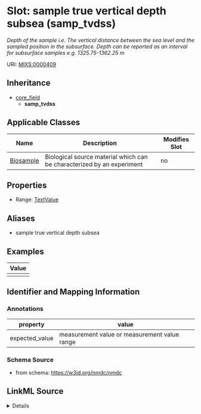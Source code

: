 # Slot: sample true vertical depth subsea (samp_tvdss)


_Depth of the sample i.e. The vertical distance between the sea level and the sampled position in the subsurface. Depth can be reported as an interval for subsurface samples e.g. 1325.75-1362.25 m_



URI: [MIXS:0000409](https://w3id.org/mixs/0000409)




## Inheritance

* [core_field](core_field.md)
    * **samp_tvdss**





## Applicable Classes

| Name | Description | Modifies Slot |
| --- | --- | --- |
[Biosample](Biosample.md) | Biological source material which can be characterized by an experiment |  no  |







## Properties

* Range: [TextValue](TextValue.md)



## Aliases


* sample true vertical depth subsea




## Examples

| Value |
| --- |
|  |

## Identifier and Mapping Information





### Annotations

| property | value |
| --- | --- |
| expected_value | measurement value or measurement value range || preferred_unit | meter || occurrence | 1 |



### Schema Source


* from schema: https://w3id.org/nmdc/nmdc




## LinkML Source

<details>
```yaml
name: samp_tvdss
annotations:
  expected_value:
    tag: expected_value
    value: measurement value or measurement value range
  preferred_unit:
    tag: preferred_unit
    value: meter
  occurrence:
    tag: occurrence
    value: '1'
description: Depth of the sample i.e. The vertical distance between the sea level
  and the sampled position in the subsurface. Depth can be reported as an interval
  for subsurface samples e.g. 1325.75-1362.25 m
title: sample true vertical depth subsea
examples:
- value: ''
from_schema: https://w3id.org/nmdc/nmdc
aliases:
- sample true vertical depth subsea
rank: 1000
is_a: core field
string_serialization: '{float}-{float} {unit}'
slot_uri: MIXS:0000409
multivalued: false
alias: samp_tvdss
domain_of:
- Biosample
range: TextValue

```
</details>